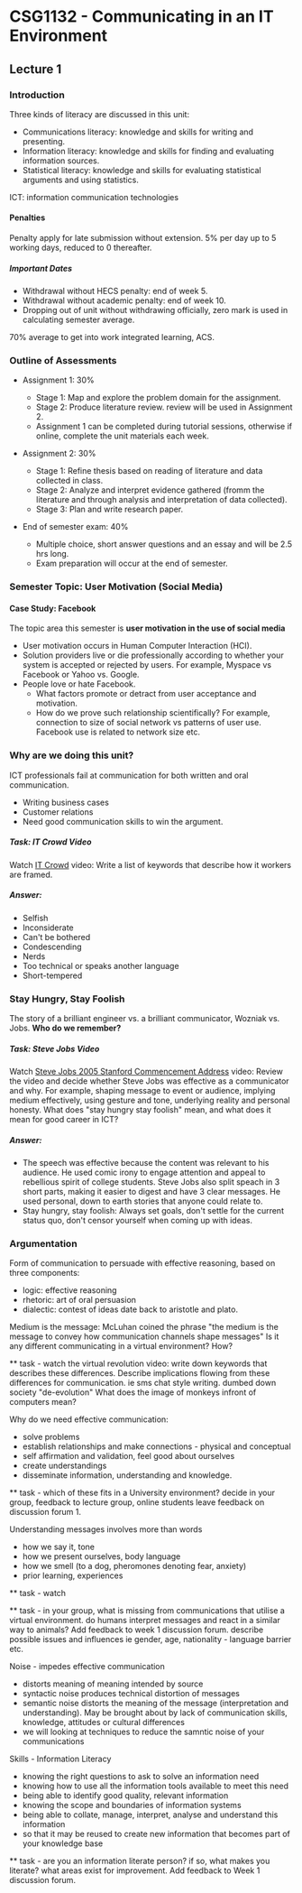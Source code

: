 # CSG1132 - Communicating in an IT Environment #
## Lecture 1 ##

### Introduction ###

Three kinds of literacy are discussed in this unit:

- Communications literacy: knowledge and skills for writing and presenting.
- Information literacy: knowledge and skills for finding and evaluating information sources.
- Statistical literacy: knowledge and skills for evaluating statistical arguments and using statistics.

ICT: information communication technologies

#### Penalties ####

Penalty apply for late submission without extension. 5% per day up to 5 working days, reduced to 0 thereafter.

##### Important Dates #####

- Withdrawal without HECS penalty: end of week 5.
- Withdrawal without academic penalty: end of week 10.
- Dropping out of unit without withdrawing officially, zero mark is used in calculating semester average.

70% average to get into work integrated learning, ACS.

### Outline of Assessments ###

- Assignment 1: 30%
	- Stage 1: Map and explore the problem domain for the assignment.
	- Stage 2: Produce literature review. review will be used in Assignment 2.
	- Assignment 1 can be completed during tutorial sessions, otherwise if online, complete the unit materials each week.

- Assignment 2: 30%
	- Stage 1: Refine thesis based on reading of literature and data collected in class.
	- Stage 2: Analyze and interpret evidence gathered (fromm the literature and through analysis and interpretation of data collected).
	- Stage 3: Plan and write research paper.

- End of semester exam: 40%
	- Multiple choice, short answer questions and an essay and will be 2.5 hrs long.
	- Exam preparation will occur at the end of semester.

### Semester Topic: User Motivation (Social Media) ###
#### Case Study: Facebook ####

The topic area this semester is **user motivation in the use of social media**
- User motivation occurs in Human Computer Interaction (HCI).
- Solution providers live or die professionally according to whether your system is accepted or rejected by users. For example, Myspace vs Facebook or Yahoo vs. Google.
- People love or hate Facebook.
	- What factors promote or detract from user acceptance and motivation.
	- How do we prove such relationship scientifically? For example, connection to size of social network vs patterns of user use. Facebook use is related to network size etc.

### Why are we doing this unit? ###

ICT  professionals fail at communication for both written and oral communication.
- Writing business cases
- Customer relations
- Need good communication skills to win the argument.

##### Task: IT Crowd Video #####
Watch [IT Crowd](http://www.youtube.com/watch?v=RViowXuIRQ8) video: Write a list of keywords that describe how it workers are framed.

##### Answer: #####
- Selfish
- Inconsiderate
- Can't be bothered
- Condescending
- Nerds
- Too technical or speaks another language
- Short-tempered

### Stay Hungry, Stay Foolish ###

The story of a brilliant engineer vs. a brilliant communicator, Wozniak vs. Jobs. **Who do we remember?**

##### Task: Steve Jobs Video #####
Watch [Steve Jobs 2005 Stanford Commencement Address](http://www.youtube.com/watch?v=dwIzCGSdVNA) video: Review the video and decide whether Steve Jobs was effective as a communicator and why. For example, shaping message to event or audience, implying medium effectively, using gesture and tone, underlying reality and personal honesty. What does "stay hungry stay foolish" mean, and what does it mean for good career in ICT?

##### Answer: #####
- The speech was effective because the content was relevant to his audience. He used comic irony to engage attention and appeal to rebellious spirit of college students. Steve Jobs also split speach in 3 short parts, making it easier to digest and have 3 clear messages. He used personal, down to earth stories that anyone could relate to.
- Stay hungry, stay foolish: Always set goals, don't settle for the current status quo, don't censor yourself when coming up with ideas.

### Argumentation ###

Form of communication to persuade with effective reasoning, based on three components:
- logic: effective reasoning
- rhetoric: art of oral persuasion
- dialectic: contest of ideas
date back to aristotle and plato.

Medium is the message:
McLuhan coined the phrase "the medium is the message to convey how communication channels shape messages"
Is it any different communicating in a virtual environment? How?

** task - watch the virtual revolution video: write down keywords that describes these differences. Describe implications flowing from these differences for communication. ie sms chat style writing. dumbed down society "de-evolution" What does the image of monkeys infront of computers mean?

Why do we need effective communication:
- solve problems
- establish relationships and make connections - physical and conceptual
- self affirmation and validation, feel good about ourselves
- create understandings
- disseminate information, understanding and knowledge.

** task - which of these fits in a University environment? decide in your group, feedback to lecture group, online students leave feedback on discussion forum 1.



Understanding messages involves more than words

- how we say it, tone
- how we present ourselves, body language
- how we smell (to a dog, pheromones denoting fear, anxiety)
- prior learning, experiences

** task - watch 

** task - in your group, what is missing from communications that utilise a virtual environment. do humans interpret messages and react in a similar way to animals? Add feedback to week 1 discussion forum.
describe possible issues and influences ie gender, age, nationality - language barrier etc.



Noise - impedes effective communication

- distorts meaning of meaning intended by source
- syntactic noise produces technical distortion of messages
- semantic noise distorts the meaning of the message (interpretation and understanding). May be brought about by lack of communication skills, knowledge, attitudes or cultural differences
- we will looking at techniques to reduce the samntic noise of your communications

Skills - Information Literacy

- knowing the right questions to ask to solve an information need
- knowing how to use all the information tools available to meet this need
- being able to identify good quality, relevant information
- knowing the scope and boundaries of information systems
- being able to collate, manage, interpret, analyse and understand this information
- so that it may be reused to create new information that becomes part of your knowledge base

** task - are you an information literate person? if so, what makes you literate? what areas exist for improvement. Add feedback to Week 1 discussion forum.